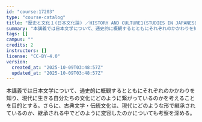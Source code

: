 ```yaml
---
id: "course:17203"
type: "course-catalog"
title: "歴史と文化１(日本文化論) ／HISTORY AND CULTURE1(STUDIES IN JAPANESE CULTURE)"
summary: "本講義では日本文学について、通史的に概観するとともにそれぞれのかかわりを知り、現代に生きる自分たちの文化にどのように繋がっているのかを考えることを目的とする。さらに、古典文学・伝統文化は、現代にどのような形で継承されているのか、継承される中…"
tags: []
campus: ""
credits: 2
instructors: []
license: "CC-BY-4.0"
version:
  created_at: "2025-10-09T03:48:57Z"
  updated_at: "2025-10-09T03:48:57Z"
---
```

本講義では日本文学について、通史的に概観するとともにそれぞれのかかわりを知り、現代に生きる自分たちの文化にどのように繋がっているのかを考えることを目的とする。さらに、古典文学・伝統文化は、現代にどのような形で継承されているのか、継承される中でどのように変容したのかについても考察を深める。
